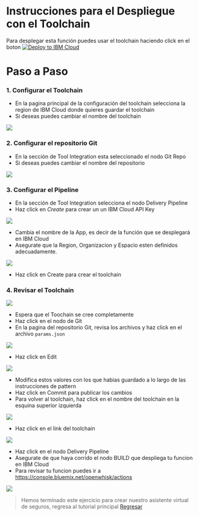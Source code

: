 # Instrucciones para el Despliegue con el Toolchain

Para desplegar esta función puedes usar el toolchain haciendo click en el boton [![Deploy to IBM Cloud](https://bluemix.net/deploy/button.png)](https://console.bluemix.net/devops/setup/deploy/?repository=https%3A//github.com/libardolara/fb-watson-toolchain)

# Paso a Paso

### 1. Configurar el Toolchain

* En la pagina principal de la configuración del toolchain selecciona la region de IBM Cloud donde quieres guardar el toolchain
* Si deseas puedes cambiar el nombre del toolchain

![](docs/tc_initial_setup.png)

### 2. Configurar el repositorio Git

* En la sección de Tool Integration esta seleccionado el nodo Git Repo
* Si deseas puedes cambiar el nombre del repositorio

![](docs/tc_git.png)

### 3. Configurar el Pipeline

* En la sección de Tool Integration selecciona el nodo Delivery Pipeline
* Haz click en *Create* para crear un un IBM Cloud API Key

![](docs/tc_pipeline_init.png)

* Cambia el nombre de la App, es decir de la función que se desplegará en IBM Cloud
* Asegurate que la Region, Organizacion y Espacio esten definidos adecuadamente.

![](docs/tc_pipeline.png)

* Haz click en Create para crear el toolchain

### 4. Revisar el Toolchain

![](docs/tc_toolchain.png)

* Espera que el Toochain se cree completamente
* Haz click en el nodo de Git
* En la pagina del repositorio Git, revisa los archivos y haz click en el archivo `params.json`

![](docs/tc_git_files.png)

* Haz click en Edit

![](docs/tc_git_params.png)

* Modifica estos valores con los que habias guardado a lo largo de las instrucciones de pattern
* Haz click en Commit para publicar los cambios
* Para volver al toolchain, haz click en el nombre del toolchain en la esquina superior izquierda

![](docs/tc_git_button.png)

* Haz click en el link del toolchain

![](docs/tc_git_toolchain.png)

* Haz click en el nodo Delivery Pipeline
* Asegurate de que haya corrido el nodo BUILD que despliega tu funcion en IBM Cloud
* Para revisar tu funcion puedes ir a https://console.bluemix.net/openwhisk/actions

![](docs/tc_pipeline_run.png)

> Hemos terminado este ejercicio para crear nuestro asistente virtual de seguros, regresa al tutorial principal [Regresar](README.md#7-configurar-el-webhook-de-facebook-messenger)
